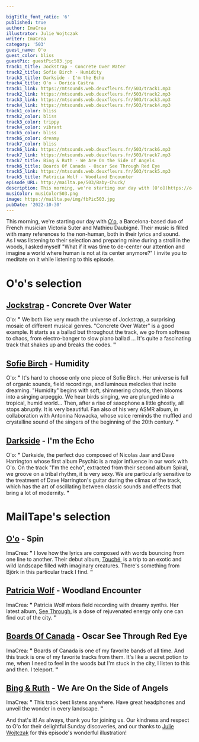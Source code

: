 ```yaml
---

bigTitle_font_ratio: '6'
published: true
author: ImaCrea
illustrator: Julie Wojtczak
writer: ImaCrea
category: '503'
guest_name: O'o
guest_color: bliss
guestPic: guestPic503.jpg
track1_title: Jockstrap - Concrete Over Water
track2_title: Sofie Birch - Humidity
track3_title: Darkside - I'm the Echo
track4_title: O'o - Dorica Castra
track1_link: https://mtsounds.web.deuxfleurs.fr/503/track1.mp3
track2_link: https://mtsounds.web.deuxfleurs.fr/503/track2.mp3
track3_link: https://mtsounds.web.deuxfleurs.fr/503/track3.mp3
track4_link: https://mtsounds.web.deuxfleurs.fr/503/track4.mp3
track1_color: bliss
track2_color: bliss
track3_color: trippy
track4_color: vibrant
track5_color: bliss
track6_color: dreamy
track7_color: bliss
track6_link: https://mtsounds.web.deuxfleurs.fr/503/track6.mp3
track7_link: https://mtsounds.web.deuxfleurs.fr/503/track7.mp3
track7_title: Bing & Ruth - We Are On the Side of Angels
track6_title: Boards Of Canada - Oscar See Through Red Eye
track5_link: https://mtsounds.web.deuxfleurs.fr/503/track5.mp3
track5_title: Patricia Wolf - Woodland Encounter
episode_URL: http://mailta.pe/503/Baby-Chuck/
description: This morning, we're starting our day with [O'o](https://o-o-music.bandcamp.com), a Barcelona-based duo of French musician Victoria Suter and Mathieu Daubigné. Their music is filled with many references to the non-human, both in their lyrics and sound.
musiColor: musiColor503.png
image: https://mailta.pe/img/fbPic503.jpg
pubDate: '2022-10-30'
---
```

This morning, we're starting our day with [O'o](https://o-o-music.bandcamp.com), a Barcelona-based duo of French musician Victoria Suter and Mathieu Daubigné. Their music is filled with many references to the non-human, both in their lyrics and sound.
<br>
As I was listening to their selection and preparing mine during a stroll in the woods, I asked myself "What if it was time to de-center our attention and imagine a world where human is not at its center anymore?" I invite you to meditate on it while listening to this episode.

# O'o's selection

## [Jockstrap](https://jockstrapmusic.bandcamp.com/album/i-love-you-jennifer-b) - Concrete Over Water
O'o: **"** We both like very much the universe of Jockstrap, a surprising mosaic of different musical genres.
"Concrete Over Water" is a good example. It starts as a ballad but throughout the track, we go from softness to chaos, from electro-banger to slow piano ballad ... It's quite a fascinating track that shakes up and breaks the codes. **"** 

## [Sofie Birch](https://sofiebirch.bandcamp.com/) - Humidity
O'o: **"** It's hard to choose only one piece of Sofie Birch. Her universe is full of organic sounds, field recordings, and luminous melodies that incite dreaming.
"Humidity" begins with soft, shimmering chords, then blooms into a singing arpeggio. We hear birds singing, we are plunged into a tropical, humid world... Then, after a rise of saxophone a little ghostly, all stops abruptly. It is very beautiful.
Fan also of his very ASMR album, in collaboration with Antonina Nowacka, whose voice reminds the muffled and crystalline sound of the singers of the beginning of the 20th century. **"** 

## [Darkside](https://darkside.bandcamp.com) - I'm the Echo
O'o: **"** Darkside, the perfect duo composed of Nicolas Jaar and Dave Harrington whose first album Psychic is a major influence in our work with O'o.
On the track "I'm the echo", extracted from their second album Spiral, we groove on a tribal rhythm, it is very sexy. We are particularly sensitive to the treatment of Dave Harrington's guitar during the climax of the track, which has the art of oscillating between classic sounds and effects that bring a lot of modernity. **"** 

# MailTape's selection

## [O'o](https://o-o-music.bandcamp.com/) - Spin
ImaCrea: **"** I love how the lyrics are composed with words bouncing from one line to another. Their debut album, [Touché](https://o-o-music.bandcamp.com/album/touche-2), is a trip to an exotic and wild landscape filled with imaginary creatures. There's something from Björk in this particular track I find. **"** 

## [Patricia Wolf](https://patriciawolf.bandcamp.com) - Woodland Encounter
ImaCrea: **"** Patricia Wolf mixes field recording with dreamy synths. Her latest album, [See Through](https://patriciawolf.bandcamp.com/album/see-through), is a dose of rejuvenated energy only one can find out of the city. **"** 

## [Boards Of Canada](https://boardsofcanada.bandcamp.com) - Oscar See Through Red Eye
ImaCrea: **"** Boards of Canada is one of my favorite bands of all time. And this track is one of my favorite tracks from them. It's like a secret potion to me, when I need to feel in the woods but I'm stuck in the city, I listen to this and then. I teleport. **"** 

## [Bing & Ruth](https://bingruth.bandcamp.com) - We Are On the Side of Angels
ImaCrea: **"** This track best listens anywhere. Have great headphones and unveil the wonder in every landscape. **"** 

And that's it! As always, thank you for joining us. Our kindness and respect to O'o for their delightful Sunday discoveries, and our thanks to [Julie Wojtczak](https://www.instagram.com/julie_wo/) for this episode's wonderful illustration!
